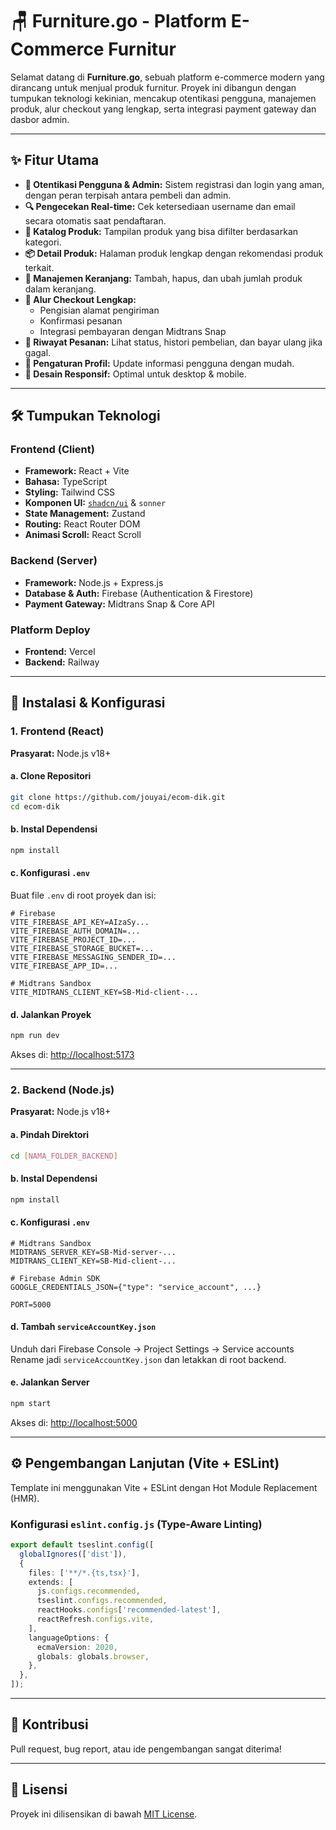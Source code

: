 
# 🪑 Furniture.go - Platform E-Commerce Furnitur

Selamat datang di **Furniture.go**, sebuah platform e-commerce modern yang dirancang untuk menjual produk furnitur. Proyek ini dibangun dengan tumpukan teknologi kekinian, mencakup otentikasi pengguna, manajemen produk, alur checkout yang lengkap, serta integrasi payment gateway dan dasbor admin.

---

## ✨ Fitur Utama

- **🔐 Otentikasi Pengguna & Admin:** Sistem registrasi dan login yang aman, dengan peran terpisah antara pembeli dan admin.
- **🔍 Pengecekan Real-time:** Cek ketersediaan username dan email secara otomatis saat pendaftaran.
- **🛒 Katalog Produk:** Tampilan produk yang bisa difilter berdasarkan kategori.
- **📦 Detail Produk:** Halaman produk lengkap dengan rekomendasi produk terkait.
- **🧺 Manajemen Keranjang:** Tambah, hapus, dan ubah jumlah produk dalam keranjang.
- **🧾 Alur Checkout Lengkap:**
  - Pengisian alamat pengiriman
  - Konfirmasi pesanan
  - Integrasi pembayaran dengan Midtrans Snap
- **📜 Riwayat Pesanan:** Lihat status, histori pembelian, dan bayar ulang jika gagal.
- **👤 Pengaturan Profil:** Update informasi pengguna dengan mudah.
- **📱 Desain Responsif:** Optimal untuk desktop & mobile.

---

## 🛠️ Tumpukan Teknologi

### Frontend (Client)
- **Framework:** React + Vite
- **Bahasa:** TypeScript
- **Styling:** Tailwind CSS
- **Komponen UI:** [`shadcn/ui`](https://ui.shadcn.com/) & `sonner`
- **State Management:** Zustand
- **Routing:** React Router DOM
- **Animasi Scroll:** React Scroll

### Backend (Server)
- **Framework:** Node.js + Express.js
- **Database & Auth:** Firebase (Authentication & Firestore)
- **Payment Gateway:** Midtrans Snap & Core API

### Platform Deploy
- **Frontend:** Vercel
- **Backend:** Railway

---

## 🚀 Instalasi & Konfigurasi

### 1. Frontend (React)
**Prasyarat:** Node.js v18+

#### a. Clone Repositori
```bash
git clone https://github.com/jouyai/ecom-dik.git
cd ecom-dik
```

#### b. Instal Dependensi
```bash
npm install
```

#### c. Konfigurasi `.env`
Buat file `.env` di root proyek dan isi:
```env
# Firebase
VITE_FIREBASE_API_KEY=AIzaSy...
VITE_FIREBASE_AUTH_DOMAIN=...
VITE_FIREBASE_PROJECT_ID=...
VITE_FIREBASE_STORAGE_BUCKET=...
VITE_FIREBASE_MESSAGING_SENDER_ID=...
VITE_FIREBASE_APP_ID=...

# Midtrans Sandbox
VITE_MIDTRANS_CLIENT_KEY=SB-Mid-client-...
```

#### d. Jalankan Proyek
```bash
npm run dev
```
Akses di: [http://localhost:5173](http://localhost:5173)

---

### 2. Backend (Node.js)
**Prasyarat:** Node.js v18+

#### a. Pindah Direktori
```bash
cd [NAMA_FOLDER_BACKEND]
```

#### b. Instal Dependensi
```bash
npm install
```

#### c. Konfigurasi `.env`
```env
# Midtrans Sandbox
MIDTRANS_SERVER_KEY=SB-Mid-server-...
MIDTRANS_CLIENT_KEY=SB-Mid-client-...

# Firebase Admin SDK
GOOGLE_CREDENTIALS_JSON={"type": "service_account", ...}

PORT=5000
```

#### d. Tambah `serviceAccountKey.json`
Unduh dari Firebase Console → Project Settings → Service accounts  
Rename jadi `serviceAccountKey.json` dan letakkan di root backend.

#### e. Jalankan Server
```bash
npm start
```
Akses di: [http://localhost:5000](http://localhost:5000)

---

## ⚙️ Pengembangan Lanjutan (Vite + ESLint)

Template ini menggunakan Vite + ESLint dengan Hot Module Replacement (HMR).

### Konfigurasi `eslint.config.js` (Type-Aware Linting)

```ts
export default tseslint.config([
  globalIgnores(['dist']),
  {
    files: ['**/*.{ts,tsx}'],
    extends: [
      js.configs.recommended,
      tseslint.configs.recommended,
      reactHooks.configs['recommended-latest'],
      reactRefresh.configs.vite,
    ],
    languageOptions: {
      ecmaVersion: 2020,
      globals: globals.browser,
    },
  },
]);
```

---

## 🙌 Kontribusi
Pull request, bug report, atau ide pengembangan sangat diterima!

---

## 🧾 Lisensi
Proyek ini dilisensikan di bawah [MIT License](LICENSE).